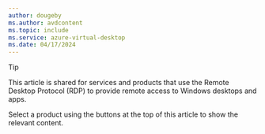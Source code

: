 ```yaml
---
author: dougeby
ms.author: avdcontent
ms.topic: include
ms.service: azure-virtual-desktop
ms.date: 04/17/2024
---
```


> [!TIP]
> This article is shared for services and products that use the Remote Desktop Protocol (RDP) to provide remote access to Windows desktops and apps.
>
> Select a product using the buttons at the top of this article to show the relevant content.